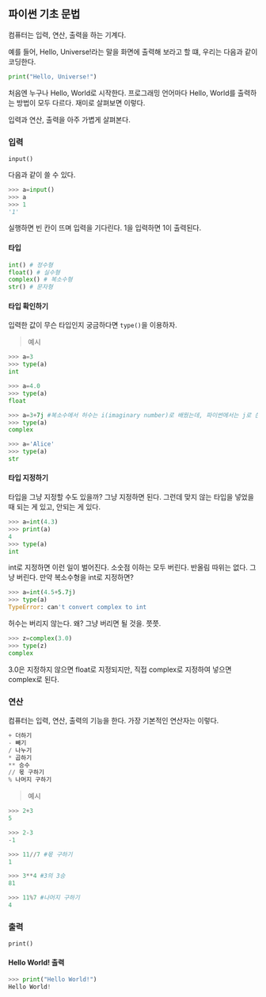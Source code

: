 ## 파이썬 기초 문법
컴퓨터는 입력, 연산, 출력을 하는 기계다. 

예를 들어, Hello, Universe!라는 말을 화면에 출력해 보라고 할 떄, 우리는 다음과 같이 코딩한다.
```python
print("Hello, Universe!")
```

처음엔 누구나 Hello, World로 시작한다. 프로그래밍 언어마다 Hello, World를 출력하는 방법이 모두 다르다. 재미로 살펴보면 이렇다.

입력과 연산, 출력을 아주 가볍게 살펴본다.
### 입력
`input()`

다음과 같이 쓸 수 있다.
```python
>>> a=input()
>>> a
>>> 1
'1'
```

실행하면 빈 칸이 뜨며 입력을 기다린다. 1을 입력하면 1이 출력된다.

#### 타입
```python
int() # 정수형
float() # 실수형
complex() # 복소수형
str() # 문자형
```

#### 타입 확인하기
입력한 값이 무슨 타입인지 궁금하다면 `type()`을 이용하자.

> 예시
```python
>>> a=3
>>> type(a)
int

>>> a=4.0
>>> type(a)
float

>>> a=3+7j #복소수에서 허수는 i(imaginary number)로 배웠는데, 파이썬에서는 j로 쓴다.
>>> type(a)
complex

>>> a='Alice'
>>> type(a)
str
```

#### 타입 지정하기
타입을 그냥 지정할 수도 있을까? 그냥 지정하면 된다. 그런데 맞지 않는 타입을 넣었을 때 되는 게 있고, 안되는 게 있다.

```python
>>> a=int(4.3)
>>> print(a)
4
>>> type(a)
int
```
int로 지정하면 이런 일이 벌어진다. 소숫점 이하는 모두 버린다. 반올림 따위는 없다. 그냥 버린다.
만약 복소수형을 int로 지정하면?

```python
>>> a=int(4.5+5.7j)
>>> type(a)
TypeError: can't convert complex to int
```
허수는 버리지 않는다. 왜? 그냥 버리면 될 것을. 쯧쯧.

```python
>>> z=complex(3.0)
>>> type(z)
complex
```
3.0은 지정하지 않으면 float로 지정되지만, 직접 complex로 지정하여 넣으면 complex로 된다.

### 연산
컴퓨터는 입력, 연산, 출력의 기능을 한다. 가장 기본적인 연산자는 이렇다.

```python
+ 더하기
- 빼기
/ 나누기
* 곱하기
** 승수
// 몫 구하기
% 나머지 구하기
```

> 예시
```python
>>> 2+3
5

>>> 2-3
-1

>>> 11//7 #몫 구하기
1

>>> 3**4 #3의 3승
81

>>> 11%7 #나머지 구하기
4
```

### 출력
`print()`

#### Hello World! 출력
```python
>>> print("Hello World!")
Hello World!
```
